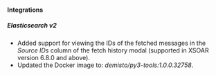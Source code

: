 
#### Integrations
##### Elasticsearch v2
- Added support for viewing the IDs of the fetched messages in the *Source IDs* column of the fetch history modal (supported in XSOAR version 6.8.0 and above).
- Updated the Docker image to: *demisto/py3-tools:1.0.0.32758*.
